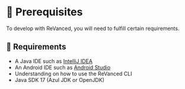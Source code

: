 # 💼 Prerequisites

To develop with ReVanced, you will need to fulfill certain requirements.

## 🤝 Requirements

- A Java IDE such as [IntelliJ IDEA](https://www.jetbrains.com/idea/)
- An Android IDE such as [Android Studio](https://developer.android.com/studio)
- Understanding on how to use the ReVanced CLI
- Java SDK 17 (Azul JDK or OpenJDK)
